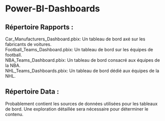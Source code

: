 # Power-BI-Dashboards

## Répertoire Rapports :

Car_Manufacturers_Dashboard.pbix: Un tableau de bord axé sur les fabricants de voitures.  
Football_Teams_Dashboard.pbix: Un tableau de bord sur les équipes de football.  
NBA_Teams_Dashboard.pbix: Un tableau de bord consacré aux équipes de la NBA.  
NHL_Teams_Dashboards.pbix: Un tableau de bord dédié aux équipes de la NHL.

## Répertoire Data :

Probablement contient les sources de données utilisées pour les tableaux de bord. Une exploration détaillée sera nécessaire pour déterminer le contenu.
